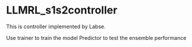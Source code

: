 # LLMRL_s1s2controller  
This is controller implemented by Labse.

Use trainer to train the model 
Predictor to test the ensemble performance